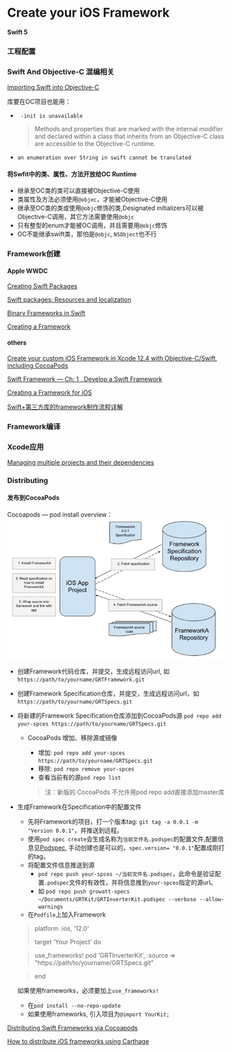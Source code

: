 # Create your iOS Framework

**Swift 5**

### 工程配置


### Swift And Objective-C 混编相关
[Importing Swift into Objective-C](https://developer.apple.com/documentation/swift/importing-swift-into-objective-c)

库要在OC项目也能用：

* ` -init is unavailable`

	> Methods and properties that are marked with the internal modifier and declared within a class that inherits from an Objective-C class are accessible to the Objective-C runtime. 

* `an enumeration over String in swift cannot be translated`


#### 将Swfit中的类、属性、方法开放给OC Runtime

* 继承至OC类的类可以直接被Objective-C使用
* 类属性及方法必须使用`@objec`，才能被Objective-C使用
* 继承至OC类的类或使用`@objc`修饰的类,Designated initializers可以被Objective-C调用，其它方法需要使用`@objc`
* 只有整型的enum才能被OC调用，并且需要用`@objc`修饰
* OC不能继承swift类，那怕是`@objc`, `NSObject`也不行

### Framework创建

#### Apple WWDC
[Creating Swift Packages](https://developer.apple.com/videos/play/wwdc2019/410)

[Swift packages: Resources and localization](https://developer.apple.com/videos/play/wwdc2019/410)

[Binary Frameworks in Swift](https://developer.apple.com/videos/play/wwdc2019/416/)

[Creating a Framework](https://developer.apple.com/library/archive/documentation/MacOSX/Conceptual/BPFrameworks/Tasks/CreatingFrameworks.html)

#### others

[Create your custom iOS Framework in Xcode 12.4 with Objective-C/Swift, including CocoaPods](https://hyderium.medium.com/create-your-custom-ios-framework-in-xcode-12-4-with-objective-c-swift-including-cocoapods-2967b582ed5e)

[Swift Framework — Ch: 1 . Develop a Swift Framework](https://medium.com/captain-ios-experts/develop-a-swift-framework-1c7fdda27bf1)

[Creating a Framework for iOS](https://www.kodeco.com/17753301-creating-a-framework-for-ios)

[Swift+第三方库的framework制作流程详解](https://juejin.cn/post/7080055787497717790)

### Framework编译



### Xcode应用

[Managing multiple projects and their dependencies](https://developer.apple.com/documentation/xcode/managing-multiple-projects-and-their-dependencies)


### Distributing

#### 发布到CocoaPods

Cocoapods — pod install overview：
![](./xuwvHgAyVXdpySKKIML9zA.webp "pod install overview")


- 创建Framework代码仓库，并提交，生成远程访问url, 如`https://path/to/yourname/GRTFramework.git`
- 创建Framework Specification仓库，并提交，生成远程访问url，如`https://path/to/yourname/GRTSpecs.git`
- 将新建的Framework Specification仓库添加到CocoaPods源
	`pod repo add your-spces https://path/to/yourname/GRTSpecs.git`
	- CocoaPods 增加、移除源或镜像
		- 增加: `pod repo add your-spces https://path/to/yourname/GRTSpecs.git`
		- 移除: `pod repo remove your-spces`
		- 查看当前有的源`pod repo list`
	
		> 注：新版的 CocoaPods 不允许用pod repo add直接添加master库
- 生成Framework在Specification中的配置文件
	* 先将Framework的项目，打一个版本tag: `git tag -a 0.0.1 -m "Version 0.0.1"`，并推送到远程。
	* 使用`pod spec create`会生成名称为`当前文件名.podspec`的配置文件,配置信息见[Podspec](https://guides.cocoapods.org/syntax/podspec.html), 手动创建也是可以的，`spec.version= "0.0.1"`配置成刚打的tag。
	* 将配置文件信息推送到源
		- `pod repo push your-spces ~/当前文件名.podspec`，此命令是验证配置`.podspec`文件的有效性，并将信息推到`your-spces`指定的源url。
		- 如 `pod repo push growatt-specs ~/Documents/GRTKit/GRTInverterKit.podspec --verbose --allow-warnings`
	* 在`Podfile`上加入Framework
	
	>
	> platform :ios, '12.0'
	>
	>target 'Your Project' do
	
	>use_frameworks!
	>pod 'GRTInverterKit', :source => "https://path/to/yourname/GRTSpecs.git"
	
	>end

	如果使用frameworks，必须要加上`use_frameworks!`

	* 在`pod install --no-repo-update `
	* 如果使用frameworks, 引入项目为`@import YourKit;`

[Distributing Swift Frameworks via Cocoapods](https://medium.com/onfido-tech/distributing-swift-frameworks-via-cocoapods-152002b41783)


[How to distribute iOS frameworks using Carthage](https://anuragajwani.medium.com/how-to-distribute-ios-frameworks-using-carthage-e47ef77e2fc4)